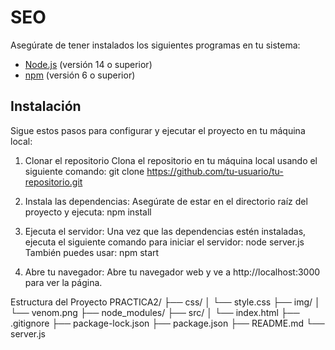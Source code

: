 ﻿# SEO
Asegúrate de tener instalados los siguientes programas en tu sistema:

- [Node.js](https://nodejs.org/) (versión 14 o superior)
- [npm](https://www.npmjs.com/) (versión 6 o superior)

## Instalación

Sigue estos pasos para configurar y ejecutar el proyecto en tu máquina local:

1. Clonar el repositorio
   Clona el repositorio en tu máquina local usando el siguiente comando:
     git clone https://github.com/tu-usuario/tu-repositorio.git
   
3. Instala las dependencias:
   Asegúrate de estar en el directorio raíz del proyecto y ejecuta:
    npm install

3. Ejecuta el servidor:
   Una vez que las dependencias estén instaladas, ejecuta el siguiente comando para iniciar el servidor:
     node server.js
   También puedes usar:
     npm start

4. Abre tu navegador:
   Abre tu navegador web y ve a http://localhost:3000 para ver la página.

Estructura del Proyecto
PRACTICA2/
├── css/
│   └── style.css
├── img/
│   └── venom.png
├── node_modules/
├── src/
│   └── index.html
├── .gitignore
├── package-lock.json
├── package.json
├── README.md
└── server.js


